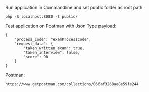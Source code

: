 Run application in Commandline and set public folder as root path:
```
php -S localhost:8080 -t public/
```

Test application on Postman with Json Type payload: 
```
{
    "process_code": "examProcessCode",
    "request_data": {
        "taken_written_exam": true,
        "taken_interview": false,
        "score": 90
    }
}
```
Postman:
```
https://www.getpostman.com/collections/066af3268ae8e59fe244
```